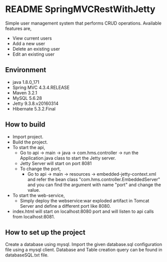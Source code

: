 # README SpringMVCRestWithJetty

Simple user management system that performs CRUD operations.
Available features are,

* View current users
* Add a new user
* Delete an existing user
* Edit an existing user

Environment
-----------

* java 1.8.0_171
* Spring MVC 4.3.4.RELEASE
* Maven 3.2.1
* MySQL 5.6.28
* Jetty 9.3.8.v20160314
* Hibernate 5.3.2.Final

How to build
------------

* Import project.
* Build the project.
* To start the api,
    * Go to api -> main -> java -> com.hms.controller -> run the Application.java class to start the Jetty server.
    * Jetty Server will start on port 8081
    * To change the port, 
        * Go to api -> main -> resources -> embedded-jetty-context.xml and refer the bean class "com.hms.controller.EmbeddedServer" and you can find the argument with name "port" and change the value.
* To start the web-service,
    * Simply deploy the webservice:war exploded artifact in Tomcat Server and define a different port like 8080.
* index.html will start on localhost:8080 port and will listen to api calls from localhost:8081.

How to set up the project
-------------------------

Create a database using mysql.
Import the given database.sql configuration file using a mysql client.
Database and Table creation query can be found in databaseSQL.txt file. 


